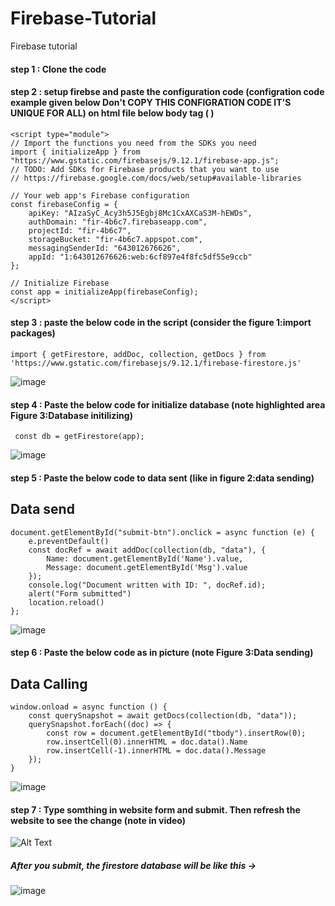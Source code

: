 # Firebase-Tutorial
Firebase tutorial

#### step 1 : Clone the code 

#### step 2 : setup firebse and paste the configuration code (configration code example given below **Don't COPY THIS CONFIGRATION CODE IT'S UNIQUE FOR ALL**) on html file below body tag ( </body> )

    <script type="module">
    // Import the functions you need from the SDKs you need
    import { initializeApp } from "https://www.gstatic.com/firebasejs/9.12.1/firebase-app.js";
    // TODO: Add SDKs for Firebase products that you want to use
    // https://firebase.google.com/docs/web/setup#available-libraries

    // Your web app's Firebase configuration
    const firebaseConfig = {
        apiKey: "AIzaSyC_Acy3h5J5Egbj8Mc1CxAXCaS3M-hEWDs",
        authDomain: "fir-4b6c7.firebaseapp.com",
        projectId: "fir-4b6c7",
        storageBucket: "fir-4b6c7.appspot.com",
        messagingSenderId: "643012676626",
        appId: "1:643012676626:web:6cf897e4f8fc5df55e9ccb"
    };

    // Initialize Firebase
    const app = initializeApp(firebaseConfig);
    </script>
    
    
    
#### step 3 : paste the below code in the script (consider the figure 1:import packages)

    import { getFirestore, addDoc, collection, getDocs } from 'https://www.gstatic.com/firebasejs/9.12.1/firebase-firestore.js'
    
![image](https://user-images.githubusercontent.com/70875875/198297933-c2294803-3b28-4567-bfba-483602ee3a15.png)

#### step 4 : Paste the below code for initialize database (note highlighted area Figure 3:Database initilizing)

     const db = getFirestore(app);
     
![image](https://user-images.githubusercontent.com/70875875/198299526-b6e3adaf-41ab-44c6-9cfa-212669a0557b.png)
     
#### step 5 : Paste the below code to data sent (like in figure 2:data sending)

## Data send

    document.getElementById("submit-btn").onclick = async function (e) {
        e.preventDefault()
        const docRef = await addDoc(collection(db, "data"), {
            Name: document.getElementById('Name').value,
            Message: document.getElementById('Msg').value
        });
        console.log("Document written with ID: ", docRef.id);
        alert("Form submitted")
        location.reload()
    };
    
![image](https://user-images.githubusercontent.com/70875875/198335341-0208301a-2000-45b0-9854-bf76f7deecc9.png)

#### step 6 : Paste the below code as in picture (note Figure 3:Data sending)

## Data Calling

    window.onload = async function () {
        const querySnapshot = await getDocs(collection(db, "data"));
        querySnapshot.forEach((doc) => {
            const row = document.getElementById("tbody").insertRow(0);
            row.insertCell(0).innerHTML = doc.data().Name
            row.insertCell(-1).innerHTML = doc.data().Message
        });
    }

![image](https://user-images.githubusercontent.com/70875875/198315253-60427304-4025-47ba-a3e7-f40742b0f44f.png)

#### step 7 : Type somthing in website form and submit. Then refresh the website to see the change (note in video)

![Alt Text](https://im4.ezgif.com/tmp/ezgif-4-fa74bc9ec1.gif)
<!--[![IMAGE ALT TEXT HERE](https://img.youtube.com/vi/HyiNbqLOCQ8/0.jpg)](https://www.youtube.com/watch?v=HyiNbqLOCQ8)-->

##### After you submit, the firestore database will be like this ->

![image](https://user-images.githubusercontent.com/70875875/198336447-a8311179-0bcb-4118-ac53-697d88236a50.png)


